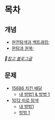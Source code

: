 # 목차

## 개념

- [완전탐색과 백트래킹](03_01_완전탐색_백트래킹.md);
- [완탐과 원복](03_02_완탐_원복.md);


*🔗[참고 블로그글](https://blog.naver.com/jhc9639/222300377004)*


## 문제

* [15686 치킨 배달](https://www.acmicpc.net/problem/15686)
    * [내 방법1 & 방법 1](03_03_A_15686_0.cpp)
* [1012 미로 탐색](https://www.acmicpc.net/problem/1012)
    * [내 방법1](02_13_B_1012_0.cpp)
    * [방법 1](02_13_B_1012_1.cpp)